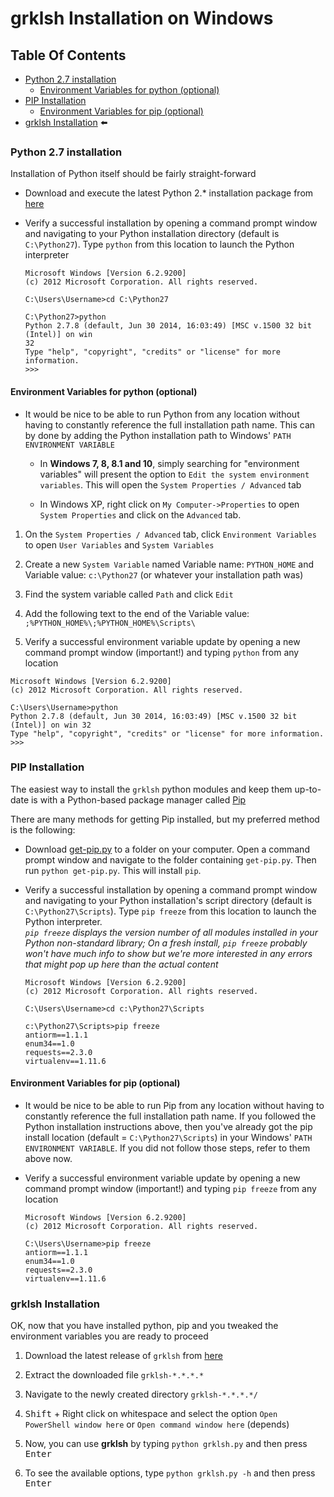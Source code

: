 # grklsh Installation on Windows

## Table Of Contents

* [Python 2.7 installation]
  * [Environment Variables for python (optional)]
* [PIP Installation]
  * [Environment Variables for pip (optional)]
* [grklsh Installation] :arrow_left:

### Python 2.7 installation

Installation of Python itself should be fairly straight-forward

* Download and execute the latest Python 2.* installation package from [here]

* Verify a successful installation by opening a command prompt window and navigating to your Python installation directory (default is `C:\Python27`). Type `python` from this location to launch the Python interpreter

	```
	Microsoft Windows [Version 6.2.9200]
	(c) 2012 Microsoft Corporation. All rights reserved.

	C:\Users\Username>cd C:\Python27

	C:\Python27>python
	Python 2.7.8 (default, Jun 30 2014, 16:03:49) [MSC v.1500 32 bit (Intel)] on win
	32
	Type "help", "copyright", "credits" or "license" for more information.
	>>>
	```

#### Environment Variables for python (optional)

* It would be nice to be able to run Python from any location without having to constantly reference the full installation path name. This can by done by adding the Python installation path to Windows' `PATH` `ENVIRONMENT VARIABLE`

  * In **Windows 7, 8, 8.1 and 10**, simply searching for "environment variables" will present the option to `Edit the system environment variables`. This will open the `System Properties / Advanced` tab

  * In Windows XP, right click on `My Computer->Properties` to open `System Properties` and click on the `Advanced` tab.

1. On the `System Properties / Advanced` tab, click `Environment Variables` to open `User Variables` and `System Variables`

2. Create a new `System Variable` named Variable name: `PYTHON_HOME` and  Variable value: `c:\Python27` (or whatever your installation path was)

3. Find the system variable called `Path` and click `Edit`

4. Add the following text to the end of the Variable value: `;%PYTHON_HOME%\;%PYTHON_HOME%\Scripts\`

5. Verify a successful environment variable update by opening a new command prompt window (important!) and typing `python` from any location
  ```
  Microsoft Windows [Version 6.2.9200]
  (c) 2012 Microsoft Corporation. All rights reserved.
  
  C:\Users\Username>python
  Python 2.7.8 (default, Jun 30 2014, 16:03:49) [MSC v.1500 32 bit (Intel)] on win 32
  Type "help", "copyright", "credits" or "license" for more information.
  >>>
  ```

### PIP Installation

The easiest way to install the `grklsh` python modules and keep them up-to-date is with a Python-based package manager called [Pip](http://en.wikipedia.org/wiki/Pip_(package_manager))

There are many methods for getting Pip installed, but my preferred method is the following:

* Download [get-pip.py](https://bootstrap.pypa.io/get-pip.py) to a folder on your computer. Open a command prompt window and navigate to the folder containing `get-pip.py`. Then run `python get-pip.py`. This will install `pip`.

* Verify a successful installation by opening a command prompt window and navigating to your Python installation's script directory (default is `C:\Python27\Scripts`).  Type `pip freeze` from this location to launch the Python interpreter.  
_`pip freeze` displays the version number of all modules installed in your Python non-standard library;  On a fresh install, `pip freeze` probably won't have much info to show but we're more interested in any errors that might pop up here than the actual content_

    ```
    Microsoft Windows [Version 6.2.9200]
    (c) 2012 Microsoft Corporation. All rights reserved.
    
    C:\Users\Username>cd c:\Python27\Scripts
    
    c:\Python27\Scripts>pip freeze
    antiorm==1.1.1
    enum34==1.0
    requests==2.3.0
    virtualenv==1.11.6
    ```

#### Environment Variables for pip (optional)

* It would be nice to be able to run Pip from any location without having to constantly reference the full installation path name. If you followed the Python installation instructions above, then you've already got the pip install location (default = `C:\Python27\Scripts`) in your Windows' `PATH` `ENVIRONMENT VARIABLE`. If you did not follow those steps, refer to them above now.

* Verify a successful environment variable update by opening a new command prompt window (important!) and typing `pip freeze` from any location

    ```
    Microsoft Windows [Version 6.2.9200]
    (c) 2012 Microsoft Corporation. All rights reserved.
    
    C:\Users\Username>pip freeze
    antiorm==1.1.1
    enum34==1.0
    requests==2.3.0
    virtualenv==1.11.6
    ```


### grklsh Installation

OK, now that you have installed python, pip and you tweaked the environment variables you are ready to proceed

1. Download the latest release of `grklsh` from [here]

2. Extract the downloaded file `grklsh-*.*.*.*`

3. Navigate to the newly created directory `grklsh-*.*.*.*/`

4. <kbd>Shift</kbd> + Right click on whitespace and select the option `Open PowerShell window here` or `Open command window here` (depends)

5. Now, you can use **grklsh** by typing `python grklsh.py` and then press <kbd>Enter</kbd>

6. To see the available options, type `python grklsh.py -h` and then press <kbd>Enter</kbd>

<!--- Links -->

[here]: https://github.com/xtonousou/grklsh/releases
[Python 2.7 installation]: #Python%202.7%20installation
[Environment Variables for python (optional)]: #Python%202.7%20installation
[PIP Installation]: #Python%202.7%20installation
[Environment Variables for pip (optional)]: #Python%202.7%20installation
[grklsh Installation]: #Python%202.7%20installation
